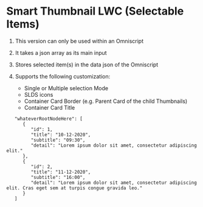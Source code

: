 # Smart Thumbnail LWC (Selectable Items)

1. This version can only be used within an Omniscript
2. It takes a json array as its main input
3. Stores selected item(s) in the data json of the Omniscript
4. Supports the following customization:

   + Single or Multiple selection Mode
   + SLDS icons
   + Container Card Border (e.g. Parent Card of the child Thumbnails)
   + Container Card Title
   
```
   "whateverRootNodeHere": [
      {
         "id": 1,
         "title": "10-12-2020",
         "subtitle": "09:30",
         "detail": "Lorem ipsum dolor sit amet, consectetur adipiscing elit."
      },
      {
         "id": 2,
         "title": "11-12-2020",
         "subtitle": "16:00",
         "detail": "Lorem ipsum dolor sit amet, consectetur adipiscing elit. Cras eget sem at turpis congue gravida leo."
      }
   ]
```
